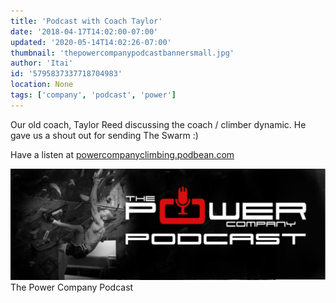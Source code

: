 ```yaml
---
title: 'Podcast with Coach Taylor'
date: '2018-04-17T14:02:00-07:00'
updated: '2020-05-14T14:02:26-07:00'
thumbnail: 'thepowercompanypodcastbannersmall.jpg'
author: 'Itai'
id: '5795837337718704983'
location: None
tags: ['company', 'podcast', 'power']
---
```


Our old coach, Taylor Reed discussing the coach / climber dynamic. He gave us a shout out for sending The Swarm :)

Have a listen at [powercompanyclimbing.podbean.com](/images/)

![The Power Company Podcast header image 1](/images/thepowercompanypodcastbannersmall.jpg)The Power Company Podcast

